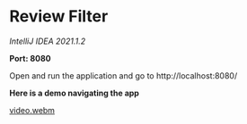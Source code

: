 # Review Filter 

*IntelliJ IDEA 2021.1.2*

**Port: 8080**

Open and run the application and go to http://localhost:8080/

**Here is a demo navigating the app**

[video.webm](https://user-images.githubusercontent.com/62310511/227211306-70992bf0-d8bc-4d0d-844d-9f29ff6bc0ba.webm)
